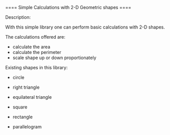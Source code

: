 
==== Simple Calculations with 2-D Geometric shapes ====

Description:

With this simple library one can perform basic calculations with
2-D shapes.

The calculations offered are:

* calculate the area
* calculate the perimeter
* scale shape up or down proportionately


Existing shapes in this library:

* circle

* right triangle
* equilateral triangle

* square
* rectangle
* parallelogram
